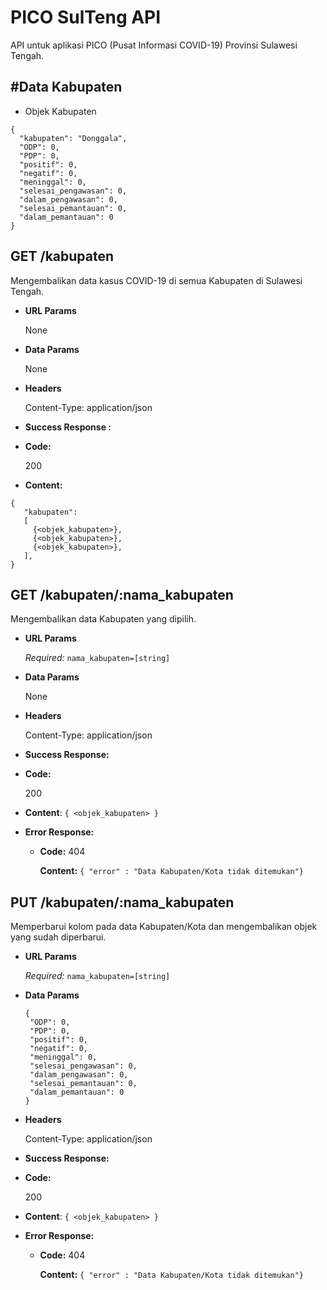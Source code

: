 # PICO SulTeng API

API untuk aplikasi PICO (Pusat Informasi COVID-19) Provinsi Sulawesi Tengah.

## #Data Kabupaten

* Objek Kabupaten

```
{
  "kabupaten": "Donggala",
  "ODP": 0,
  "PDP": 0,
  "positif": 0,
  "negatif": 0,
  "meninggal": 0,
  "selesai_pengawasan": 0,
  "dalam_pengawasan": 0,
  "selesai_pemantauan": 0,
  "dalam_pemantauan": 0
}
```

**GET /kabupaten**
----
Mengembalikan data kasus COVID-19 di semua Kabupaten di Sulawesi Tengah.

- **URL Params**
  
  None
- **Data Params**
  
   None

- **Headers**

  Content-Type: application/json

- **Success Response :**
- **Code:**
    
  200
- **Content:**

```
{
   "kabupaten": 
   [
     {<objek_kabupaten>},
     {<objek_kabupaten>},
     {<objek_kabupaten>},
   ],
}
```

**GET /kabupaten/:nama_kabupaten**
----

Mengembalikan data Kabupaten yang dipilih.

- **URL Params**
  
  *Required:* `nama_kabupaten=[string]`

- **Data Params**
  
  None

- **Headers**

  Content-Type: application/json

- **Success Response:**
- **Code:** 
  
  200
- **Content**: `{ <objek_kabupaten> }`

- **Error Response:**
  - **Code:** 404

    **Content:**  ``{ "error" : "Data Kabupaten/Kota tidak ditemukan"}``


**PUT /kabupaten/:nama_kabupaten**
----
Memperbarui kolom pada data Kabupaten/Kota dan mengembalikan objek yang sudah diperbarui.

- **URL Params**
  
  *Required:* `nama_kabupaten=[string]`
- **Data Params**
  
  ```
  {
   "ODP": 0,
   "PDP": 0,
   "positif": 0,
   "negatif": 0,
   "meninggal": 0,
   "selesai_pengawasan": 0,
   "dalam_pengawasan": 0,
   "selesai_pemantauan": 0,
   "dalam_pemantauan": 0
  }
  ```

- **Headers**

  Content-Type: application/json

- **Success Response:**
- **Code:** 
  
  200
- **Content**: `{ <objek_kabupaten> }`

- **Error Response:**
  - **Code:** 404

    **Content:**  ``{ "error" : "Data Kabupaten/Kota tidak ditemukan"}``
